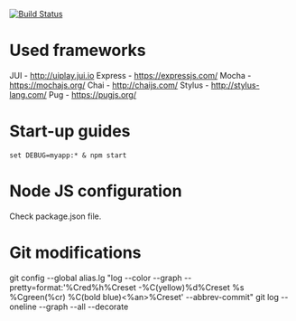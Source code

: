 [![Build Status](https://travis-ci.org/tinel-c/team-manager.svg?branch=master)](https://travis-ci.org/tinel-c/team-manager)

# Used frameworks

JUI - http://uiplay.jui.io
Express - https://expressjs.com/
Mocha - https://mochajs.org/
Chai - http://chaijs.com/
Stylus - http://stylus-lang.com/
Pug - https://pugjs.org/


# Start-up guides

```
set DEBUG=myapp:* & npm start
```

# Node JS configuration 

Check package.json file.

# Git modifications

git config --global alias.lg "log --color --graph --pretty=format:'%Cred%h%Creset -%C(yellow)%d%Creset %s %Cgreen(%cr) %C(bold blue)<%an>%Creset' --abbrev-commit"
git log --oneline --graph --all --decorate
